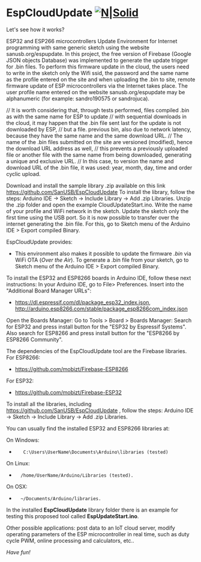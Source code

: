 # EspCloudUpdate [![N|Solid](http://sanusb.blogspot.com.br/favicon.ico)](http://sanusb.org/)

Let's see how it works?

ESP32 and ESP266 microcontrollers Update Environment for Internet programming with same generic sketch using the website sanusb.org/espupdate. In this project, the free version of Firebase (Google JSON objects Database) was implemented to generate the update trigger for .bin files. 
To perform this firmware update in the cloud, the users need to write in the sketch only the Wifi ssid, the password and the same name 
as the profile entered on the site and when uploading the .bin to site, remote firmware update of ESP microcontrollers via the Internet takes place. The user profile name entered on the website sanusb.org/espupdate may be alphanumeric (for example: sandro190575 or sandrojuca).

// It is worth considering that, through tests performed, files compiled .bin as with the same name for ESP to update
// with sequential downloads in the cloud, it may happen that the .bin file sent last for the update is not downloaded by ESP,
// but a file. previous bin, also due to network latency, because they have the same name and the same download URL.
// The name of the .bin files submitted on the site are versioned (modified), hence the download URL address as well,
// this prevents a previously uploaded file or another file with the same name from being downloaded, generating a unique and exclusive URL.
// In this case, to version the name and download URL of the .bin file, it was used: year, month, day, time and order cyclic upload.

Download and install the sample library .zip available on this link https://github.com/SanUSB/EspCloudUpdate To install the library, follow the steps: Arduino IDE -> Sketch -> Include Library -> Add .zip Libraries. Unzip the .zip folder and open the example CloudUpdateStart.ino. Write the name of your profile and WiFi network in the sketch. Update the sketch only the first time using the USB port. So it is now possible to transfer over the internet generating the .bin file.  For this, go to Sketch menu of the Arduino IDE > Export compiled Binary.

EspCloudUpdate provides:

  - This environment also makes it possible to update the firmware *.bin* via WiFi OTA (*Over the Air*). To generate a .bin file from your sketch, go to Sketch menu of the Arduino IDE > Export compiled Binary.

 To install the ESP32 and ESP8266 boards in Arduino IDE, follow these next instructions:
 In your Arduino IDE, go to File> Preferences. Insert into the "Additional Board Manager URLs":
 * https://dl.espressif.com/dl/package_esp32_index.json, http://arduino.esp8266.com/stable/package_esp8266com_index.json
 
 Open the Boards Manager: Go to Tools > Board > Boards Manager:
 Search for ESP32 and press install button for the "ESP32 by Espressif Systems". Also search for ESP8266 and press install button for the "ESP8266 by ESP8266 Community".
 
 The dependencies of the EspCloudUpdate tool are the Firebase libraries. For ESP8266:
 
 * https://github.com/mobizt/Firebase-ESP8266
  
 For ESP32:
 
 * https://github.com/mobizt/Firebase-ESP32
 
 To install all the libraries, including https://github.com/SanUSB/EspCloudUpdate , follow the steps: 
Arduino IDE -> Sketch -> Include Library -> Add .zip Libraries.
 
 You can usually find the installed ESP32 and ESP8266 libraries at:
  
 On Windows:    
*        C:\Users\UserName\Documents\Arduino\libraries (tested)
     
 On Linux:   
*       /home/UserName/Arduino/Libraries (tested).

On OSX:
*       ~/Documents/Arduino/libraries.

 In the installed **EspCloudUpdate** library folder there is an example for testing this proposed tool called **EspUpdateStart.ino**.
 
 Other possible applications: post data to an IoT cloud server, modify operating parameters of the ESP microcontroller in real time, such as duty cycle PWM, online processing and calculators, etc..
 
*Have fun!*
